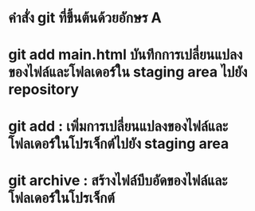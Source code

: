 # คำสั่ง git ที่ขึ้นต้นด้วยอักษร A
# git add main.html บันทึกการเปลี่ยนแปลงของไฟล์และโฟลเดอร์ใน staging area ไปยัง repository
# git add : เพิ่มการเปลี่ยนแปลงของไฟล์และโฟลเดอร์ในโปรเจ็กต์ไปยัง staging area
# git archive : สร้างไฟล์บีบอัดของไฟล์และโฟลเดอร์ในโปรเจ็กต์

